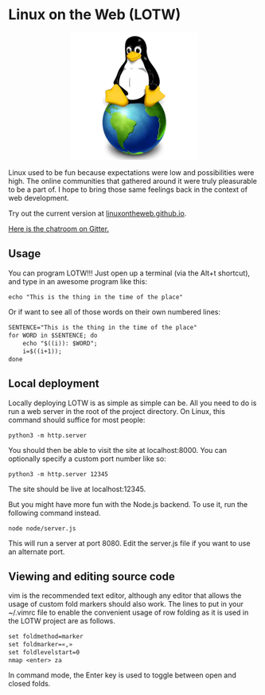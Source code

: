 # Linux on the Web (LOTW)

<p align="center">
<img src="https://raw.githubusercontent.com/linuxontheweb/linuxontheweb.github.io/main/www/lotw256.png">
</p>

Linux used to be fun because expectations were low and possibilities were high. 
The online communities that gathered around it were truly pleasurable to be a part of.
I hope to bring those same feelings back in the context of web development.

Try out the current version at 
<a href="https://linuxontheweb.github.io">linuxontheweb.github.io</a>.

<a href="https://app.gitter.im/#/room/#linuxontheweb_community:gitter.im">Here is the chatroom on Gitter.</a>

## Usage

You can program LOTW!!! Just open up a terminal (via the Alt+t shortcut), and type in an awesome 
program like this:

	echo "This is the thing in the time of the place"

Or if want to see all of those words on their own numbered lines:

	SENTENCE="This is the thing in the time of the place"
	for WORD in $SENTENCE; do 
	    echo "$((i)): $WORD";
	    i=$((i+1)); 
	done 

## Local deployment

Locally deploying LOTW is as simple as simple can be. All you need to do is run
a web server in the root of the project directory. On Linux, this command
should suffice for most people:

	python3 -m http.server

You should then be able to visit the site at localhost:8000.
You can optionally specify a custom port number like so:

	python3 -m http.server 12345

The site should be live at localhost:12345.

But you might have more fun with the Node.js backend. To use it, run the following
command instead.

	node node/server.js

This will run a server at port 8080. Edit the server.js file if you want to use
an alternate port.

## Viewing and editing source code

vim is the recommended text editor, although any editor that allows the usage
of custom fold markers should also work. The lines to put in your ~/.vimrc file
to enable the convenient usage of row folding as it is used in the LOTW project
are as follows.

	set foldmethod=marker
	set foldmarker=«,»
	set foldlevelstart=0
	nmap <enter> za

In command mode, the Enter key is used to toggle between open and closed folds.
